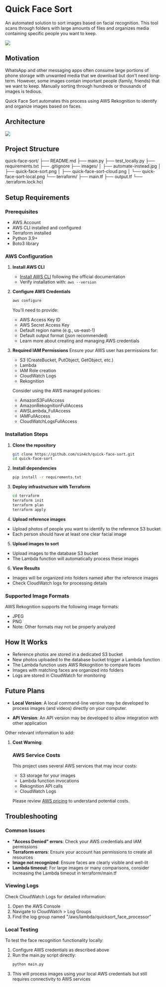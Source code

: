 # Quick Face Sort

An automated solution to sort images based on facial recognition. This tool scans through folders with large amounts of files and organizes media containing specific people you want to keep.

![](https://github.com/sin4ch/quick-face-sort/blob/main/images/automate-instead.jpg)

## Motivation

WhatsApp and other messaging apps often consume large portions of phone storage with unwanted media that we download but don't need long-term. However, some images contain important people (family, friends) that we want to keep. Manually sorting through hundreds or thousands of images is tedious.

Quick Face Sort automates this process using AWS Rekognition to identify and organize images based on faces.

## Architecture

![](https://github.com/sin4ch/quick-face-sort/blob/main/images/quick-face-sort-cloud.png)

## Project Structure

quick-face-sort/
├── README.md
├── main.py
├── test_locally.py
├── requirements.txt
├── .gitignore
├── images/
│   ├── automate-instead.jpg
│   ├── quick-face-sort.png
│   ├── quick-face-sort-cloud.png
│   └── quick-face-sort-local.png
└── terraform/
    ├── main.tf
    ├── output.tf
    └── .terraform.lock.hcl


## Setup Requirements

### Prerequisites
- AWS Account
- AWS CLI installed and configured
- Terraform installed
- Python 3.9+
- Boto3 library

### AWS Configuration

1. **Install AWS CLI**
   - [Install AWS CLI](https://docs.aws.amazon.com/cli/latest/userguide/getting-started-install.html) following the official documentation
   - Verify installation with: `aws --version`

2. **Configure AWS Credentials**
   ```bash
   aws configure
   ```
   You'll need to provide:
    - AWS Access Key ID
    - AWS Secret Access Key
    - Default region name (e.g., us-east-1)
    - Default output format (json recommended)
    - Learn more about creating and managing AWS credentials

3. **Required IAM Permissions** Ensure your AWS user has permissions for:
    - S3 (CreateBucket, PutObject, GetObject, etc.)
    - Lambda
    - IAM Role creation
    - CloudWatch Logs
    - Rekognition

    Consider using the AWS managed policies:
    - AmazonS3FullAccess
    - AmazonRekognitionFullAccess
    - AWSLambda_FullAccess
    - IAMFullAccess
    - CloudWatchLogsFullAccess


### Installation Steps

1. **Clone the repository**
   ```bash
   git clone https://github.com/sin4ch/quick-face-sort.git
   cd quick-face-sort
   ```
2. **Install dependencies**
   ```bash
   pip install -r requirements.txt
   ```
3. **Deploy infrastructure with Terraform**
   ```bash
   cd terraform
   terraform init
   terraform plan
   terraform apply
   ```
4. **Upload reference images**
  - Upload photos of people you want to identify to the reference S3 bucket
  - Each person should have at least one clear facial image
5. **Upload images to sort**
- Upload images to the database S3 bucket
- The Lambda function will automatically process these images
6. **View Results**
- Images will be organized into folders named after the reference images
- Check CloudWatch logs for processing details

### Supported Image Formats
AWS Rekognition supports the following image formats:
- JPEG
- PNG
- Note: Other formats may not be properly analyzed

## How It Works

- Reference photos are stored in a dedicated S3 bucket
- New photos uploaded to the database bucket trigger a Lambda function
- The Lambda function uses AWS Rekognition to compare faces
- Images with matching faces are organized into folders
- Logs are stored in CloudWatch for monitoring

## Future Plans

- **Local Version**: A local command-line version may be developed to process images (and videos) directly on your computer.

- **API Version**: An API version may be developed to allow integration with other application

Other relevant information to add:

1. **Cost Warning**: 
   ### AWS Service Costs
   This project uses several AWS services that may incur costs:
   - S3 storage for your images
   - Lambda function invocations
   - Rekognition API calls
   - CloudWatch Logs

   Please review [AWS pricing](https://aws.amazon.com/pricing/) to understand potential costs.

## Troubleshooting

### Common Issues
- **"Access Denied" errors**: Check your AWS credentials and IAM permissions
- **Terraform errors**: Ensure your account has permissions to create all resources
- **Image not recognized**: Ensure faces are clearly visible and well-lit
- **Lambda timeout**: For large images or many comparisons, consider increasing the Lambda timeout in terraform/main.tf

### Viewing Logs
Check CloudWatch Logs for detailed information:
1. Open the AWS Console
2. Navigate to CloudWatch > Log Groups
3. Find the log group named "/aws/lambda/quicksort_face_processor"

### Local Testing
To test the face recognition functionality locally:

1. Configure AWS credentials as described above
2. Run the main.py script directly:
   ```bash
   python main.py
   ```
3. This will process images using your local AWS credentials but still requires connectivity to AWS services
